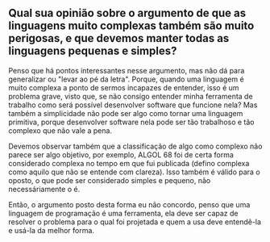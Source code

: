 ## Qual sua opinião sobre o argumento de que as linguagens muito complexas também são muito perigosas, e que devemos manter todas as linguagens pequenas e simples?

   Penso que há pontos interessantes nesse argumento, mas não dá para generalizar ou "levar ao pé da letra". Porque, quando uma linguagem é muito complexa a ponto de sermos incapazes de entender, isso é um problema grave, visto que, se não consigo entender minha ferramenta de trabalho como será possível desenvolver software que funcione nela? Mas também a simplicidade não pode ser algo como tornar uma linguagem primitiva, porque desenvolver software nela pode ser tão trabalhoso e tão complexo que não vale a pena. 
   
   Devemos observar também que a classificação de algo como complexo não parece ser algo objetivo, por exemplo, ALGOL 68 foi de certa forma considerado complexa no tempo em que fui publicada (defino complexa como aquilo que não se entende com clareza). Isso também é válido para o oposto, o que pode ser considerado simples e pequeno, não necessáriamente o é. 
   
   Então, o argumento posto desta forma eu não concordo, penso que uma linguagem de programação é  uma ferramenta, ela deve ser capaz de resolver o problema para o qual foi projetada e quem a usa deve entendê-la e usá-la da melhor forma.
